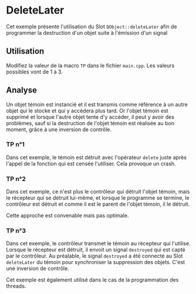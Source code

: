 # DeleteLater

Cet exemple présente l'utilisation du Slot `QObject::deleteLater` afin de programmer la destruction d'un objet suite à l'émission d'un signal

## Utilisation

Modifiez la valeur de la macro `TP` dans le fichier `main.cpp`. Les valeurs possibles vont de 1 à 3.

## Analyse

Un objet témoin est instancié et il est transmis comme référence à un autre objet qui le stocke et qui y accèdera plus tard. Or l'objet témoin est supprimé et lorsque l'autre objet tente d'y accéder, il peut y avoir des problèmes, sauf si la destruction de l'objet témoin est réalisée au bon moment, grâce à une inversion de contrôle.

### TP n°1

Dans cet exemple, le témoin est détruit avec l'opérateur `delete` juste après l'appel de la fonction qui est censée l'utiliser. Cela provoque un crash.

### TP n°2

Dans cet exemple, ce n'est plus le contrôleur qui détruit l'objet témoin, mais le récepteur qui se détruit lui-même, et lorsque le programme se termine, le contrôleur est détruit et comme il est le parent de l'objet témoin, il le détruit.

Cette approche est convenable mais pas optimale.

### TP n°3

Dans cet exemple, le contrôleur transmet le témoin au récepteur qui l'utilise. Lorsque le récepteur est détruit, il envoit un signal `destroyed` qui est capté par le contrôleur. Au préalable, le signal `destroyed` a été connecté au Slot `deleteLater` du témoin pour synchroniser la suppression des objets. C'est une inversion de contrôle.

Cet exemple est également utilisé dans le cas de la programmation des threads.